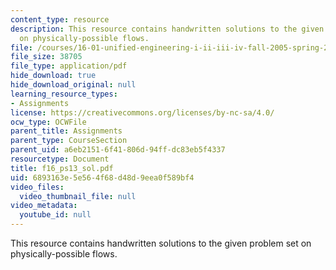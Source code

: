 ```yaml
---
content_type: resource
description: This resource contains handwritten solutions to the given problem set
  on physically-possible flows.
file: /courses/16-01-unified-engineering-i-ii-iii-iv-fall-2005-spring-2006/6893163e5e564f68d48d9eea0f589bf4_f16_ps13_sol.pdf
file_size: 38705
file_type: application/pdf
hide_download: true
hide_download_original: null
learning_resource_types:
- Assignments
license: https://creativecommons.org/licenses/by-nc-sa/4.0/
ocw_type: OCWFile
parent_title: Assignments
parent_type: CourseSection
parent_uid: a6eb2151-6f41-806d-94ff-dc83eb5f4337
resourcetype: Document
title: f16_ps13_sol.pdf
uid: 6893163e-5e56-4f68-d48d-9eea0f589bf4
video_files:
  video_thumbnail_file: null
video_metadata:
  youtube_id: null
---
```

This resource contains handwritten solutions to the given problem set on physically-possible flows.